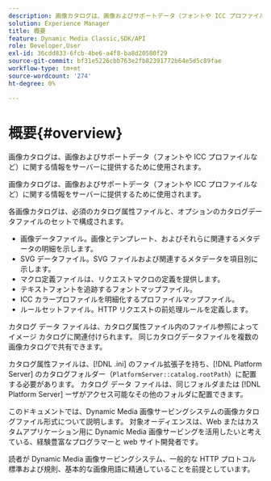 ```yaml
---
description: 画像カタログは、画像およびサポートデータ（フォントや ICC プロファイルなど）に関する情報をサーバーに提供するために使用されます。
solution: Experience Manager
title: 概要
feature: Dynamic Media Classic,SDK/API
role: Developer,User
exl-id: 36cdd833-6fcb-4be6-a4f8-ba8d20580f29
source-git-commit: bf31e5226cbb763e2fb82391772b64e5d5c89fae
workflow-type: tm+mt
source-wordcount: '274'
ht-degree: 0%

---
```


# 概要{#overview}

画像カタログは、画像およびサポートデータ（フォントや ICC プロファイルなど）に関する情報をサーバーに提供するために使用されます。

画像カタログは、画像およびサポートデータ（フォントや ICC プロファイルなど）に関する情報をサーバーに提供するために使用されます。

各画像カタログは、必須のカタログ属性ファイルと、オプションのカタログデータファイルのセットで構成されます。

* 画像データファイル。画像とテンプレート、およびそれらに関連するメタデータの明細を示します。
* SVG データファイル。SVG ファイルおよび関連するメタデータを項目別に示します。
* マクロ定義ファイルは、リクエストマクロの定義を提供します。
* テキストフォントを追跡するフォントマップファイル。
* ICC カラープロファイルを明細化するプロファイルマップファイル。
* ルールセットファイル。HTTP リクエストの前処理ルールを定義します。

カタログ データ ファイルは、カタログ属性ファイル内のファイル参照によってイメージ カタログに関連付けられます。 同じカタログデータファイルを複数の画像カタログで共有できます。

カタログ属性ファイルは、[!DNL .ini] のファイル拡張子を持ち、[!DNL Platform Server] のカタログフォルダー（`PlatformServer::catalog.rootPath`）に配置する必要があります。 カタログ データ ファイルは、同じフォルダまたは [!DNL Platform Server] ーザがアクセス可能なその他のフォルダに配置できます。

このドキュメントでは、Dynamic Media 画像サービングシステムの画像カタログファイル形式について説明します。 対象オーディエンスは、Web またはカスタムアプリケーション用に Dynamic Media 画像サービングを活用したいと考えている、経験豊富なプログラマーと web サイト開発者です。

読者が Dynamic Media 画像サービングシステム、一般的な HTTP プロトコル標準および規則、基本的な画像用語に精通していることを前提としています。

